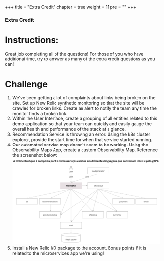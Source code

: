 +++
title = "Extra Credit"
chapter = true
weight = 11
pre = ""
+++

### Extra Credit

# Instructions:

Great job completing all of the questions! For those of you who have additional time, try to answer as many of the extra credit questions as you can!

# Challenge

1. We've been getting a lot of complaints about links being broken on the site. Set up New Relic synthetic monitoring so that the site will be crawled for broken links. Create an alert to notify the team any time the monitor finds a broken link.  
2. Within the User Interface, create a grouping of all entities related to this demo application so that your team can quickly and easily gauge the overall health and performance of the stack at a glance. 
3. Recommendation Service is throwing an error. Using the k8s cluster explorer, provide the start time for when that service started running. 
4. Our automated service map doesn't seem to be working. Using the Observability Maps App, create a custom Observability Map. Reference the screenshot below: 
![observability map](/images/micro-map.png)
5. Install a New Relic I/O package to the account. Bonus points if it is related to the microservices app we're using!